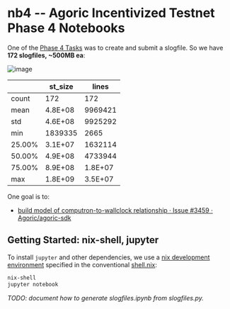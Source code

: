 # nb4 -- Agoric Incentivized Testnet Phase 4 Notebooks

One of the [Phase 4 Tasks](https://validate.agoric.com/6146e366ad6149818b6f45982b883578) was to create and submit a slogfile. So we have **172 slogfiles, ~500MB ea**:

![image](https://user-images.githubusercontent.com/150986/125867744-5b143aa6-5c0e-4ae6-8616-d3e9100298d6.png)

  | st_size | lines
-- | -- | --
count | 172 | 172
mean | 4.8E+08 | 9969421
std | 4.6E+08 | 9925292
min | 1839335 | 2665
25.00% | 3.1E+07 | 1632114
50.00% | 4.9E+08 | 4733944
75.00% | 8.9E+08 | 1.8E+07
max | 1.8E+09 | 3.5E+07

One goal is to:

 - [build model of computron\-to\-wallclock relationship · Issue \#3459 · Agoric/agoric\-sdk](https://github.com/Agoric/agoric-sdk/issues/3459)

## Getting Started: nix-shell, jupyter

To install `jupyter` and other dependencies, we use a [nix development
environment](https://nixos.wiki/wiki/Development_environment_with_nix-shell)
specified in the conventional [shell.nix](shell.nix):

```sh
nix-shell
jupyter notebook
```

_TODO: document how to generate slogfiles.ipynb from slogfiles.py._

